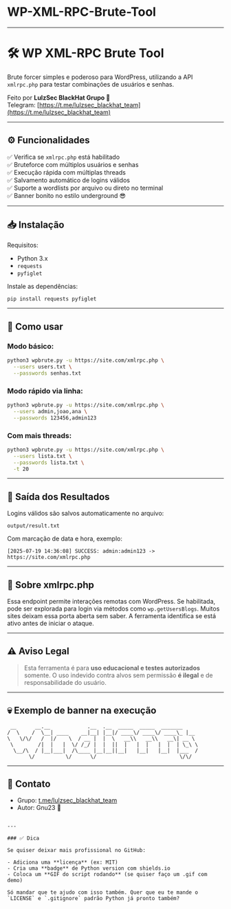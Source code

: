 # WP-XML-RPC-Brute-Tool


---

# 🛠️ WP XML-RPC Brute Tool

Brute forcer simples e poderoso para WordPress, utilizando a API `xmlrpc.php` para testar combinações de usuários e senhas.

Feito por **LulzSec BlackHat Grupo 🐍**  
Telegram: [https://t.me/lulzsec_blackhat_team](https://t.me/lulzsec_blackhat_team)

---

## ⚙️ Funcionalidades

✅ Verifica se `xmlrpc.php` está habilitado  
✅ Bruteforce com múltiplos usuários e senhas  
✅ Execução rápida com múltiplas threads  
✅ Salvamento automático de logins válidos  
✅ Suporte a wordlists por arquivo ou direto no terminal  
✅ Banner bonito no estilo underground 😎

---

## 📥 Instalação

Requisitos:

- Python 3.x
- `requests`
- `pyfiglet`

Instale as dependências:

```bash
pip install requests pyfiglet
````

---

## 🚀 Como usar

### Modo básico:

```bash
python3 wpbrute.py -u https://site.com/xmlrpc.php \
  --users users.txt \
  --passwords senhas.txt
```

### Modo rápido via linha:

```bash
python3 wpbrute.py -u https://site.com/xmlrpc.php \
  --users admin,joao,ana \
  --passwords 123456,admin123
```

### Com mais threads:

```bash
python3 wpbrute.py -u https://site.com/xmlrpc.php \
  --users lista.txt \
  --passwords lista.txt \
  -t 20
```

---

## 📁 Saída dos Resultados

Logins válidos são salvos automaticamente no arquivo:

```
output/result.txt
```

Com marcação de data e hora, exemplo:

```
[2025-07-19 14:36:08] SUCCESS: admin:admin123 -> https://site.com/xmlrpc.php
```

---

## 🧠 Sobre xmlrpc.php

Essa endpoint permite interações remotas com WordPress. Se habilitada, pode ser explorada para login via métodos como `wp.getUsersBlogs`. Muitos sites deixam essa porta aberta sem saber. A ferramenta identifica se está ativo antes de iniciar o ataque.

---

## ⚠️ Aviso Legal

> Esta ferramenta é para **uso educacional e testes autorizados** somente.
> O uso indevido contra alvos sem permissão **é ilegal** e de responsabilidade do usuário.

---

## 💀 Exemplo de banner na execução

```
 __      __.__            .__  .__  _____  _____  _______     
/  \    /  \__| ____    __|__| |__|/ ____\/ ____\/ ____\_ |__ 
\   \/\/   /  |/    \  / __ |  |  \   __\\   __\\   __\| __ \
 \        /|  |   |  \/ /_/ |  |  ||  |   |  |   |  |  | \_\ \
  \__/\  / |__|___|  /\____ |__|__||__|   |__|   |__|  |___  /
       \/          \/      \/                           \/\/
```

---

## 🤝 Contato

* Grupo: [t.me/lulzsec\_blackhat\_team](https://t.me/lulzsec_blackhat_team)
* Autor: Gnu23 🐍

```

---

### ✅ Dica

Se quiser deixar mais profissional no GitHub:

- Adiciona uma **licença** (ex: MIT)
- Cria uma **badge** de Python version com shields.io
- Coloca um **GIF do script rodando** (se quiser faço um .gif com demo)

Só mandar que te ajudo com isso também. Quer que eu te mande o `LICENSE` e `.gitignore` padrão Python já pronto também?
```
